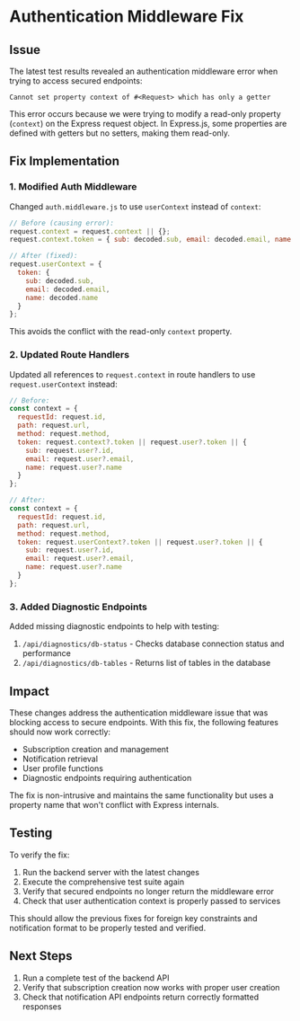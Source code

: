 # Authentication Middleware Fix

## Issue

The latest test results revealed an authentication middleware error when trying to access secured endpoints:

```
Cannot set property context of #<Request> which has only a getter
```

This error occurs because we were trying to modify a read-only property (`context`) on the Express request object. In Express.js, some properties are defined with getters but no setters, making them read-only.

## Fix Implementation

### 1. Modified Auth Middleware

Changed `auth.middleware.js` to use `userContext` instead of `context`:

```javascript
// Before (causing error):
request.context = request.context || {};
request.context.token = { sub: decoded.sub, email: decoded.email, name: decoded.name };

// After (fixed):
request.userContext = {
  token: {
    sub: decoded.sub,
    email: decoded.email,
    name: decoded.name
  }
};
```

This avoids the conflict with the read-only `context` property.

### 2. Updated Route Handlers

Updated all references to `request.context` in route handlers to use `request.userContext` instead:

```javascript
// Before:
const context = {
  requestId: request.id,
  path: request.url,
  method: request.method,
  token: request.context?.token || request.user?.token || {
    sub: request.user?.id,
    email: request.user?.email,
    name: request.user?.name
  }
};

// After:
const context = {
  requestId: request.id,
  path: request.url,
  method: request.method,
  token: request.userContext?.token || request.user?.token || {
    sub: request.user?.id,
    email: request.user?.email,
    name: request.user?.name
  }
};
```

### 3. Added Diagnostic Endpoints

Added missing diagnostic endpoints to help with testing:

1. `/api/diagnostics/db-status` - Checks database connection status and performance
2. `/api/diagnostics/db-tables` - Returns list of tables in the database

## Impact

These changes address the authentication middleware issue that was blocking access to secure endpoints. With this fix, the following features should now work correctly:

- Subscription creation and management
- Notification retrieval
- User profile functions
- Diagnostic endpoints requiring authentication

The fix is non-intrusive and maintains the same functionality but uses a property name that won't conflict with Express internals.

## Testing

To verify the fix:

1. Run the backend server with the latest changes
2. Execute the comprehensive test suite again
3. Verify that secured endpoints no longer return the middleware error
4. Check that user authentication context is properly passed to services

This should allow the previous fixes for foreign key constraints and notification format to be properly tested and verified.

## Next Steps

1. Run a complete test of the backend API 
2. Verify that subscription creation now works with proper user creation
3. Check that notification API endpoints return correctly formatted responses